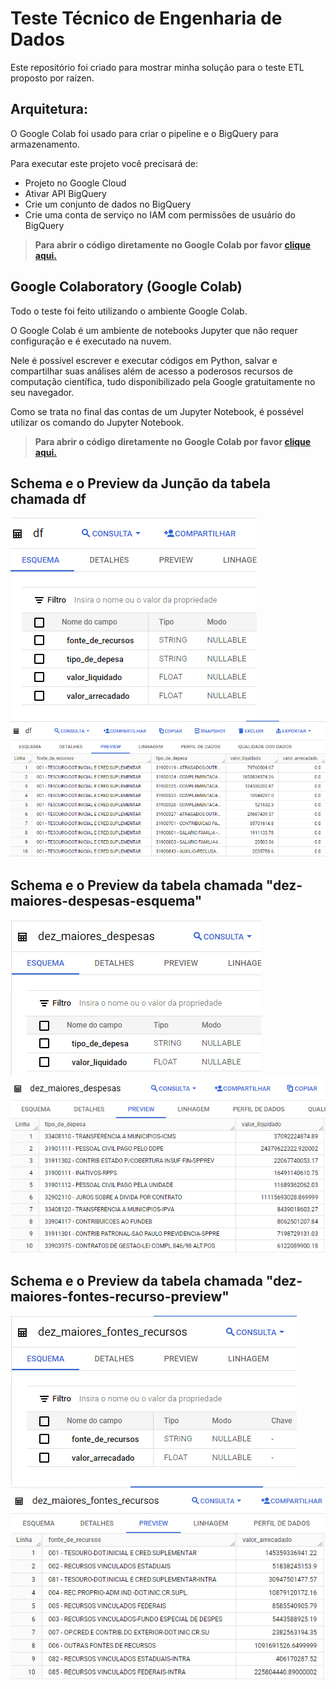 # Teste Técnico de Engenharia de Dados
Este repositório foi criado para mostrar minha solução para o teste ETL proposto por raizen.

## Arquitetura:
O Google Colab foi usado para criar o pipeline e o BigQuery para armazenamento.


Para executar este projeto você precisará de:
- Projeto no Google Cloud
- Ativar API BigQuery
- Crie um conjunto de dados no BigQuery
- Crie uma conta de serviço no IAM com permissões de usuário do BigQuery


> **Para abrir o código diretamente no Google Colab por favor [clique aqui.](https://colab.research.google.com/drive/1oJCFD1esV1KguaA9yeBez74r1OlS9gYc)**


## Google Colaboratory (Google Colab)
Todo o teste foi feito utilizando o ambiente Google Colab. 

O Google Colab é um ambiente de notebooks Jupyter que não requer configuração e é executado na nuvem. 

Nele é possível escrever e executar códigos em Python, salvar e compartilhar suas análises além de acesso a poderosos recursos de computação científica, tudo disponibilizado pela Google gratuitamente no seu navegador.

Como se trata no final das contas de um Jupyter Notebook, é possével utilizar os comando do Jupyter Notebook.





> **Para abrir o código diretamente no Google Colab por favor [clique aqui.](https://colab.research.google.com/drive/1oJCFD1esV1KguaA9yeBez74r1OlS9gYc)**


## Schema e o Preview da Junção da tabela chamada df

![model](/src/overview-df.png) ![model](/src/preview-df.png)

## Schema e o Preview da  tabela chamada "dez-maiores-despesas-esquema"

![model](/src/dez-maiores-despesas-esquema.png) ![model](/src/dez-maiores-despesas-preview.png)

## Schema e o Preview da  tabela chamada "dez-maiores-fontes-recurso-preview"

![model](/src/dez-maiores-fontes-recurso-esquema.png) ![model](/src/dez-maiores-fontes-recurso-preview.png)
